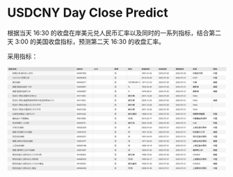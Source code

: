 # USDCNY Day Close Predict

根据当天 16:30 的收盘在岸美元兑人民币汇率以及同时的一系列指标，结合第二天 3:00 的美国收盘指标，预测第二天 16:30 的收盘汇率。

采用指标：

![image](https://github.com/SiruoTu/USDCNY-day-close-predict/blob/main/%E5%8F%82%E8%80%83%E6%8C%87%E6%A0%87.png)
